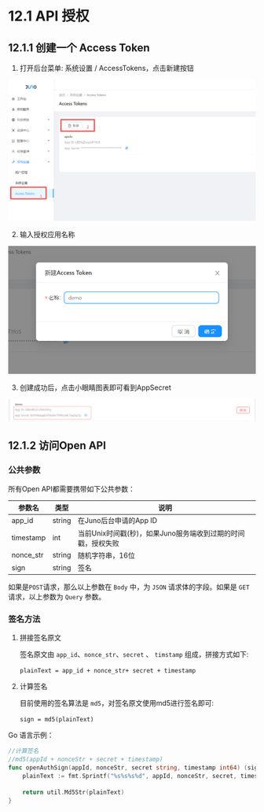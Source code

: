 # 12.1 API 授权

## 12.1.1 创建一个 Access Token

1. 打开后台菜单: 系统设置 / AccessTokens，点击新建按钮

![](../static/jupiter/access_token_create_1.png)

2. 输入授权应用名称

![](../static/jupiter/access_token_create_2.png)

3. 创建成功后，点击小眼睛图表即可看到AppSecret

![](../static/jupiter/access_token_create_3.png)

## 12.1.2 访问Open API

### 公共参数

所有Open API都需要携带如下公共参数：

| 参数名    | 类型   | 说明                                                         |
| --------- | ------ | ------------------------------------------------------------ |
| app_id    | string | 在Juno后台申请的App ID                                       |
| timestamp | int    | 当前Unix时间戳(秒)，如果Juno服务端收到过期的时间戳，授权失败 |
| nonce_str | string | 随机字符串，16位                                             |
| sign      | string | 签名                                                         |

如果是`POST`请求，那么以上参数在 `Body` 中，为 `JSON` 请求体的字段。如果是 `GET` 请求，以上参数为 `Query` 参数。

### 签名方法

1. 拼接签名原文

   签名原文由 `app_id`、`nonce_str`、`secret` 、 `timstamp` 组成，拼接方式如下:

   `plainText = app_id + nonce_str+ secret + timestamp`

1. 计算签名

   目前使用的签名算法是 `md5`，对签名原文使用md5进行签名即可:

   `sign = md5(plainText)`

Go 语言示例：

```go
//计算签名
//md5(appId + nonceStr + secret + timestamp)
func openAuthSign(appId, nonceStr, secret string, timestamp int64) (sign string) {
	plainText := fmt.Sprintf("%s%s%s%d", appId, nonceStr, secret, timestamp)

	return util.Md5Str(plainText)
}
```
